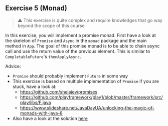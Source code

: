 ## Exercise 5 (Monad)

> :warning: This exercise is quite complex and require knowledges that go way beyond the scope of this course

In this exercise, you will implement a promise monad. First have a look at the skeleton of `Promise` and `Async` in the `monad` package and the main method in `App`. The goal of this promise monad is to be able to chain async call and use the return value of the previous element. This is similar to `CompletableFuture`'s `thenApplyAsync`.

Advice:
- `Promise` should probably implement `Future` in some way
- This exercise is based on multiple implementation of `Promise` if you are stuck, have a look at: 
  - https://github.com/shelajev/promises
  - https://github.com/playframework/play1/blob/master/framework/src/play/libs/F.java
  - https://www.slideshare.net/JavaDayUA/unlocking-the-magic-of-monads-with-java-8
- Also have a look at the solution [here](../solutions/monad)
